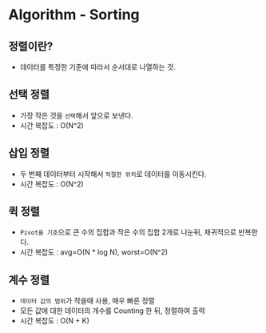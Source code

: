 # Algorithm - Sorting

## 정렬이란?
- 데이터를 특정한 기준에 따라서 순서대로 나열하는 것.

## 선택 정렬
- 가장 작은 것을 `선택`해서 앞으로 보낸다.
- 시간 복잡도 : O(N^2)

## 삽입 정렬
- 두 번째 데이터부터 시작해서 `적절한 위치`로 데이터를 이동시킨다.
- 시간 복잡도 : O(N^2)

## 퀵 정렬
- `Pivot을 기준`으로 큰 수의 집합과 작은 수의 집합 2개로 나눈뒤, 재귀적으로 반복한다.
- 시간 복잡도 : avg=O(N * log N), worst=O(N^2)

## 계수 정렬
- `데이터 값의 범위`가 작을때 사용, 매우 빠른 정렬
- 모든 값에 대한 데이터의 개수를 Counting 한 뒤, 정렬하여 출력
- 시간 복잡도 : O(N + K)
